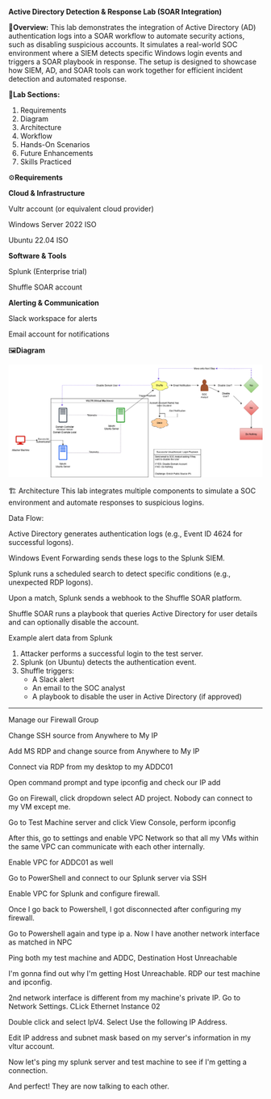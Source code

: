 **Active Directory Detection & Response Lab (SOAR Integration)**

📝**Overview:**
This lab demonstrates the integration of Active Directory (AD) authentication logs into a SOAR workflow to automate security actions, such as disabling suspicious accounts. It simulates a real-world SOC environment where a SIEM detects specific Windows login events and triggers a SOAR playbook in response. The setup is designed to showcase how SIEM, AD, and SOAR tools can work together for efficient incident detection and automated response.

📌**Lab Sections:**
1. Requirements
2. Diagram
3. Architecture
4. Workflow
5. Hands-On Scenarios
6. Future Enhancements
7. Skills Practiced

⚙️**Requirements**

**Cloud & Infrastructure**

Vultr account (or equivalent cloud provider)

Windows Server 2022 ISO

Ubuntu 22.04 ISO

**Software & Tools**

Splunk (Enterprise trial)

Shuffle SOAR account

**Alerting & Communication**

Slack workspace for alerts

Email account for notifications

🖼️**Diagram**

<p align="center">
  <img src="images/ad-lab-diagram.png" alt="Active Directory SOAR Lab Diagram" width="600">
</p>

🏗️ Architecture
This lab integrates multiple components to simulate a SOC environment and automate responses to suspicious logins.

Data Flow:

Active Directory generates authentication logs (e.g., Event ID 4624 for successful logons).

Windows Event Forwarding sends these logs to the Splunk SIEM.

Splunk runs a scheduled search to detect specific conditions (e.g., unexpected RDP logons).

Upon a match, Splunk sends a webhook to the Shuffle SOAR platform.

Shuffle SOAR runs a playbook that queries Active Directory for user details and can optionally disable the account.

Example alert data from Splunk




1. Attacker performs a successful login to the test server.
2. Splunk (on Ubuntu) detects the authentication event.
3. Shuffle triggers:
   - A Slack alert
   - An email to the SOC analyst
   - A playbook to disable the user in Active Directory (if approved)
---
Manage our Firewall Group

Change SSH source from Anywhere to My IP

Add MS RDP and change source from Anywhere to My IP

Connect via RDP from my desktop to my ADDC01

Open command prompt and type ipconfig and check our IP add

Go on Firewall, click dropdown select AD project. Nobody can connect to my VM except me.

Go to Test Machine server and click View Console, perform ipconfig

After this, go to settings and enable VPC Network so that all my VMs within the same VPC can communicate with each other internally.

Enable VPC for ADDC01 as well

Go to PowerShell and connect to our Splunk server via SSH

Enable VPC for Splunk and configure firewall.

Once I go back to Powershell, I got disconnected after configuring my firewall.

Go to Powershell again and type ip a. Now I have another network interface as matched in NPC

Ping both my test machine and ADDC, Destination Host Unreachable

I'm gonna find out why I'm getting Host Unreachable. RDP our test machine and ipconfig.

2nd network interface is different from my machine's private IP. Go to Network Settings. CLick Ethernet Instance 02

Double click and select IpV4. Select Use the following IP Address.

Edit IP address and subnet mask based on my server's information in my vltur account.

Now let's ping my splunk server and test machine to see if I'm getting a connection. 

And perfect! They are now talking to each other.

